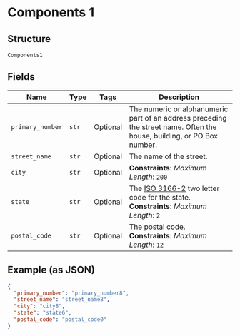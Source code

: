 
# Components 1

## Structure

`Components1`

## Fields

| Name | Type | Tags | Description |
|  --- | --- | --- | --- |
| `primary_number` | `str` | Optional | The numeric or alphanumeric part of an address preceding the street name. Often the house, building, or PO Box number. |
| `street_name` | `str` | Optional | The name of the street. |
| `city` | `str` | Optional | **Constraints**: *Maximum Length*: `200` |
| `state` | `str` | Optional | The <a href="https://en.wikipedia.org/wiki/ISO_3166-2" target="_blank">ISO 3166-2</a> two letter code for the state.<br>**Constraints**: *Maximum Length*: `2` |
| `postal_code` | `str` | Optional | The postal code.<br>**Constraints**: *Maximum Length*: `12` |

## Example (as JSON)

```json
{
  "primary_number": "primary_number8",
  "street_name": "street_name8",
  "city": "city8",
  "state": "state6",
  "postal_code": "postal_code0"
}
```


